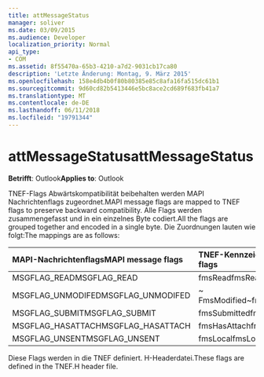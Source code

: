 ```yaml
---
title: attMessageStatus
manager: soliver
ms.date: 03/09/2015
ms.audience: Developer
localization_priority: Normal
api_type:
- COM
ms.assetid: 8f55470a-65b3-4210-a7d2-9031cb17ca80
description: 'Letzte Änderung: Montag, 9. März 2015'
ms.openlocfilehash: 158e4db4b0f80b80385e85c8afa16fa515dc61b1
ms.sourcegitcommit: 9d60cd82b5413446e5bc8ace2cd689f683fb41a7
ms.translationtype: MT
ms.contentlocale: de-DE
ms.lasthandoff: 06/11/2018
ms.locfileid: "19791344"
---
```

# <a name="attmessagestatus"></a><span data-ttu-id="3e4c3-103">attMessageStatus</span><span class="sxs-lookup"><span data-stu-id="3e4c3-103">attMessageStatus</span></span>

  
  
<span data-ttu-id="3e4c3-104">**Betrifft**: Outlook</span><span class="sxs-lookup"><span data-stu-id="3e4c3-104">**Applies to**: Outlook</span></span> 
  
<span data-ttu-id="3e4c3-105">TNEF-Flags Abwärtskompatibilität beibehalten werden MAPI Nachrichtenflags zugeordnet.</span><span class="sxs-lookup"><span data-stu-id="3e4c3-105">MAPI message flags are mapped to TNEF flags to preserve backward compatibility.</span></span> <span data-ttu-id="3e4c3-106">Alle Flags werden zusammengefasst und in ein einzelnes Byte codiert.</span><span class="sxs-lookup"><span data-stu-id="3e4c3-106">All the flags are grouped together and encoded in a single byte.</span></span> <span data-ttu-id="3e4c3-107">Die Zuordnungen lauten wie folgt:</span><span class="sxs-lookup"><span data-stu-id="3e4c3-107">The mappings are as follows:</span></span>
  
|<span data-ttu-id="3e4c3-108">**MAPI-Nachrichtenflags**</span><span class="sxs-lookup"><span data-stu-id="3e4c3-108">**MAPI message flags**</span></span>|<span data-ttu-id="3e4c3-109">**TNEF-Kennzeichen**</span><span class="sxs-lookup"><span data-stu-id="3e4c3-109">**TNEF flags**</span></span>|
|:-----|:-----|
|<span data-ttu-id="3e4c3-110">MSGFLAG_READ</span><span class="sxs-lookup"><span data-stu-id="3e4c3-110">MSGFLAG_READ</span></span>  <br/> |<span data-ttu-id="3e4c3-111">fmsRead</span><span class="sxs-lookup"><span data-stu-id="3e4c3-111">fmsRead</span></span>  <br/> |
|<span data-ttu-id="3e4c3-112">MSGFLAG_UNMODIFED</span><span class="sxs-lookup"><span data-stu-id="3e4c3-112">MSGFLAG_UNMODIFED</span></span>  <br/> |<span data-ttu-id="3e4c3-113">~ FmsModified</span><span class="sxs-lookup"><span data-stu-id="3e4c3-113">~fmsModified</span></span>  <br/> |
|<span data-ttu-id="3e4c3-114">MSGFLAG_SUBMIT</span><span class="sxs-lookup"><span data-stu-id="3e4c3-114">MSGFLAG_SUBMIT</span></span>  <br/> |<span data-ttu-id="3e4c3-115">fmsSubmitted</span><span class="sxs-lookup"><span data-stu-id="3e4c3-115">fmsSubmitted</span></span>  <br/> |
|<span data-ttu-id="3e4c3-116">MSGFLAG_HASATTACH</span><span class="sxs-lookup"><span data-stu-id="3e4c3-116">MSGFLAG_HASATTACH</span></span>  <br/> |<span data-ttu-id="3e4c3-117">fmsHasAttach</span><span class="sxs-lookup"><span data-stu-id="3e4c3-117">fmsHasAttach</span></span>  <br/> |
|<span data-ttu-id="3e4c3-118">MSGFLAG_UNSENT</span><span class="sxs-lookup"><span data-stu-id="3e4c3-118">MSGFLAG_UNSENT</span></span>  <br/> |<span data-ttu-id="3e4c3-119">fmsLocal</span><span class="sxs-lookup"><span data-stu-id="3e4c3-119">fmsLocal</span></span>  <br/> |
   
<span data-ttu-id="3e4c3-120">Diese Flags werden in die TNEF definiert. H-Headerdatei.</span><span class="sxs-lookup"><span data-stu-id="3e4c3-120">These flags are defined in the TNEF.H header file.</span></span>
  

